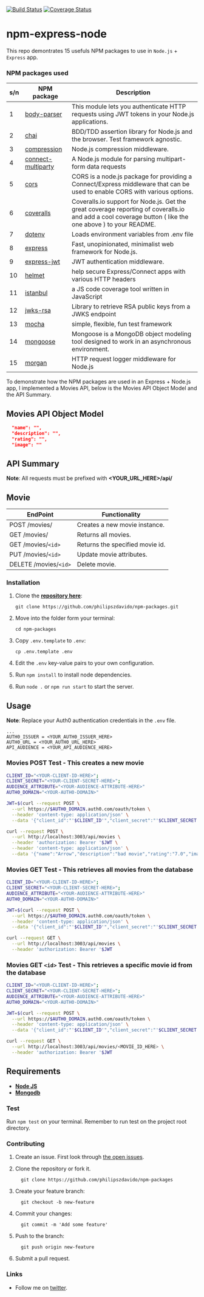 [![Build Status](https://travis-ci.org/philipszdavido/npm-express-node.svg?branch=master)](https://travis-ci.org/philipszdavido/npm-express-node)
[![Coverage Status](https://coveralls.io/repos/github/philipszdavido/npm-express-node/badge.svg?branch=master)](https://coveralls.io/github/philipszdavido/npm-express-node?branch=master)

# npm-express-node
This repo demontrates 15 usefuls NPM packages to use in `Node.js` + `Express` app.

### NPM packages used
s/n | NPM package | Description
--- | ----------- | -----------
1 | [body-parser](https://www.npmjs.com/package/body-parser) | This module lets you authenticate HTTP requests using JWT tokens in your Node.js applications.
2 | [chai](https://www.npmjs.com/package/chai) | BDD/TDD assertion library for Node.js and the browser. Test framework agnostic.
3 | [compression](https://www.npmjs.com/package/compression) | Node.js compression middleware.
4 | [connect-multiparty](https://www.npmjs.com/package/connect-multiparty) | A Node.js module for parsing multipart-form data requests
5 | [cors](https://www.npmjs.com/package/cors) | CORS is a node.js package for providing a Connect/Express middleware that can be used to enable CORS with various options.
6 | [coveralls](https://www.npmjs.com/package/coveralls) | Coveralls.io support for Node.js. Get the great coverage reporting of coveralls.io and add a cool coverage button ( like the one above ) to your README.
7 | [dotenv](https://www.npmjs.com/package/dotenv) | Loads environment variables from .env file
8 | [express](https://www.npmjs.com/package/express) | Fast, unopinionated, minimalist web framework for Node.js.
9 | [express-jwt](https://www.npmjs.com/package/express-jwt) | JWT authentication middleware.
10 | [helmet](https://www.npmjs.com/package/helmet) | help secure Express/Connect apps with various HTTP headers
11 | [istanbul](https://www.npmjs.com/package/istanbul) | a JS code coverage tool written in JavaScript
12 | [jwks-rsa](https://www.npmjs.com/package/jwks-rsa) | Library to retrieve RSA public keys from a JWKS endpoint
13 | [mocha](https://www.npmjs.com/package/mocha) | simple, flexible, fun test framework
14 | [mongoose](https://www.npmjs.com/package/mongoose) | Mongoose is a MongoDB object modeling tool designed to work in an asynchronous environment.
15 | [morgan](https://www.npmjs.com/package/morgan) | HTTP request logger middleware for Node.js

To demonstrate how the NPM packages are used in an Express + Node.js app, I implemented a Movies API, below is the Movies API Object Model and the API Summary.

## Movies API Object Model

```json
  "name": "",
  "description": "",
  "rating": "",
  "image": ""
```

## API Summary

**Note**: All requests must be prefixed with  **<YOUR_URL_HERE>/api/**

## Movie

EndPoint | Functionality
-------- | -------------
POST /movies/ | Creates a new movie instance.
GET /movies/ | Returns all movies.
GET /movies/`<id>` | Returns the specified movie id.
PUT /movies/`<id>` | Update movie attributes.
DELETE /movies/`<id>` | Delete movie.

### Installation

1.  Clone the [**repository here**](https://github.com/philipszdavido/npm-packages.git):

        git clone https://github.com/philipszdavido/npm-packages.git

1.  Move into the folder form your terminal:

        cd npm-packages

1.  Copy `.env.template` to `.env`:

        cp .env.template .env

1.  Edit the `.env` key-value pairs to your own configuration.
1.  Run `npm install` to install node dependencies.
1.  Run `node .` or `npm run start` to start the server.

## Usage

**Note**: Replace your Auth0 authentication credentials in the `.env` file.

```env
...
AUTH0_ISSUER = <YOUR_AUTH0_ISSUER_HERE>
AUTH0_URL = <YOUR_AUTH0_URL_HERE>
API_AUDIENCE = <YOUR_API_AUDIENCE_HERE>
```

### Movies POST Test - This creates a new movie
```sh
CLIENT_ID="<YOUR-CLIENT-ID-HERE>";
CLIENT_SECRET="<YOUR-CLIENT-SECRET-HERE>";
AUDIENCE_ATTRIBUTE="<YOUR-AUDIENCE-ATTRIBUTE-HERE>"
AUTH0_DOMAIN="<YOUR-AUTH0-DOMAIN>"

JWT=$(curl --request POST \
  --url https://$AUTH0_DOMAIN.auth0.com/oauth/token \
  --header 'content-type: application/json' \
  --data '{"client_id":"'$CLIENT_ID'","client_secret":"'$CLIENT_SECRET'","audience":"'$AUDIENCE_ATTRIBUTE'","grant_type":"client_credentials"}' | jq .access_token -r);

curl --request POST \
  --url http://localhost:3003/api/movies \
  --header 'authorization: Bearer '$JWT \
  --header 'content-type: application/json' \
  --data '{"name":"Arrow","description":"bad movie","rating":"7.0","image":"michaeljackson.png"}'
```

### Movies GET Test - This retrieves all movies from the database
```sh
CLIENT_ID="<YOUR-CLIENT-ID-HERE>";
CLIENT_SECRET="<YOUR-CLIENT-SECRET-HERE>";
AUDIENCE_ATTRIBUTE="<YOUR-AUDIENCE-ATTRIBUTE-HERE>"
AUTH0_DOMAIN="<YOUR-AUTH0-DOMAIN>"

JWT=$(curl --request POST \
  --url https://$AUTH0_DOMAIN.auth0.com/oauth/token \
  --header 'content-type: application/json' \
  --data '{"client_id":"'$CLIENT_ID'","client_secret":"'$CLIENT_SECRET'","audience":"'$AUDIENCE_ATTRIBUTE'","grant_type":"client_credentials"}' | jq .access_token -r);

curl --request GET \
  --url http://localhost:3003/api/movies \
  --header 'authorization: Bearer '$JWT
```

### Movies GET `<id>` Test - This retrieves a specific movie id from the database 
```sh
CLIENT_ID="<YOUR-CLIENT-ID-HERE>";
CLIENT_SECRET="<YOUR-CLIENT-SECRET-HERE>";
AUDIENCE_ATTRIBUTE="<YOUR-AUDIENCE-ATTRIBUTE-HERE>"
AUTH0_DOMAIN="<YOUR-AUTH0-DOMAIN>"

JWT=$(curl --request POST \
  --url https://$AUTH0_DOMAIN.auth0.com/oauth/token \
  --header 'content-type: application/json' \
  --data '{"client_id":"'$CLIENT_ID'","client_secret":"'$CLIENT_SECRET'","audience":"'$AUDIENCE_ATTRIBUTE'","grant_type":"client_credentials"}' | jq .access_token -r);

curl --request GET \
  --url http://localhost:3003/api/movies/<MOVIE_ID_HERE> \
  --header 'authorization: Bearer '$JWT
```

## Requirements
* [**Node JS**](https://nodejs.org/en/)
* [**Mongodb**](https://www.mongodb.org/downloads/)

### Test
Run `npm test` on your terminal. Remember to  run test on the project root directory.

### Contributing
1. Create an issue. First look through [the open issues](https://github.com/philipszdavido/npm-packages/issues).
1. Clone the repository or fork it.

         git clone https://github.com/philipszdavido/npm-packages

1. Create your feature branch:

         git checkout -b new-feature

1. Commit your changes:

         git commit -m 'Add some feature'

1. Push to the branch:

         git push origin new-feature

1. Submit a pull request.

###  Links
* Follow me on [twitter](https://twitter.com/ngArchangel).
